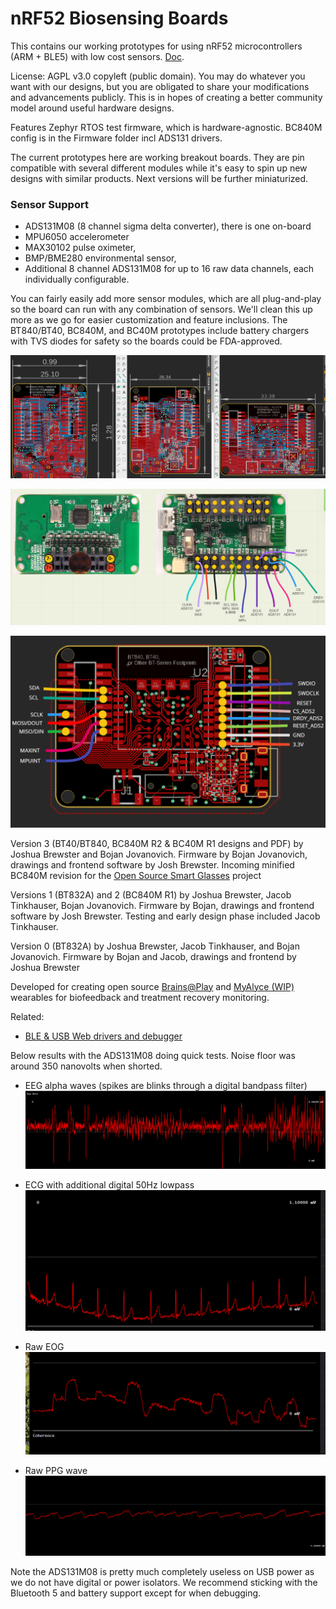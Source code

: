 # nRF52 Biosensing Boards

This contains our working prototypes for using nRF52 microcontrollers (ARM + BLE5) with low cost sensors. [Doc](https://docs.google.com/document/d/1gOrWiBDynYziCYDMF4r1Rw85PXo9JbuBrYJEEkW2U-c/edit?usp=sharing). 

License: AGPL v3.0 copyleft (public domain). You may do whatever you want with our designs, but you are obligated to share your modifications and advancements publicly. This is in hopes of creating a better community model around useful hardware designs.

Features Zephyr RTOS test firmware, which is hardware-agnostic. BC840M config is in the Firmware folder incl ADS131 drivers.

The current prototypes here are working breakout boards. They are pin compatible with several different modules while it's easy to spin up new designs with similar products. Next versions will be further miniaturized.

### Sensor Support 
- ADS131M08 (8 channel sigma delta converter), there is one on-board 
- MPU6050 accelerometer 
- MAX30102 pulse oximeter, 
- BMP/BME280 environmental sensor, 
- Additional 8 channel ADS131M08 for up to 16 raw data channels, each individually configurable. 

You can fairly easily add more sensor modules, which are all plug-and-play so the board can run with any combination of sensors. We'll clean this up more as we go for easier customization and feature inclusions. The BT840/BT40, BC840M, and BC40M prototypes include battery chargers with TVS diodes for safety so the boards could be FDA-approved.

![breakout](Revs.PNG)

![bc840m](BC840M_pinout.png)

![bt40](BT40_pinout.PNG)

Version 3 (BT40/BT840, BC840M R2 & BC40M R1 designs and PDF) by Joshua Brewster and Bojan Jovanovich. Firmware by Bojan Jovanovich, drawings and frontend software by Josh Brewster. Incoming minified BC840M revision for the [Open Source Smart Glasses](https://github.com/TeamOpenSmartGlasses/OpenSourceSmartGlasses) project 

Versions 1 (BT832A) and 2 (BC840M R1) by Joshua Brewster, Jacob Tinkhauser, Bojan Jovanovich. Firmware by Bojan, drawings and frontend software by Josh Brewster. Testing and early design phase included Jacob Tinkhauser. 

Version 0 (BT832A) by Joshua Brewster, Jacob Tinkhauser, and Bojan Jovanovich. Firmware by Bojan and Jacob, drawings and frontend by Joshua Brewster

Developed for creating open source [Brains@Play](https://brainsatplay.com) and [MyAlyce (WIP)](https://github.com/myalyce/myalyce) wearables for biofeedback and treatment recovery monitoring.

Related:
- [BLE & USB Web drivers and debugger](https://github.com/joshbrew/device_debugger)

Below results with the ADS131M08 doing quick tests. Noise floor was around 350 nanovolts when shorted.

- EEG alpha waves (spikes are blinks through a digital bandpass filter)
![EEG](./eegalpha.png)

- ECG with additional digital 50Hz lowpass
![ECG](./ECG.png)

- Raw EOG
![EOG](./EOG.png)

- Raw PPG wave
![PPG](./PPG_photodiode.png)

Note the ADS131M08 is pretty much completely useless on USB power as we do not have digital or power isolators. We recommend sticking with the Bluetooth 5 and battery support except for when debugging.